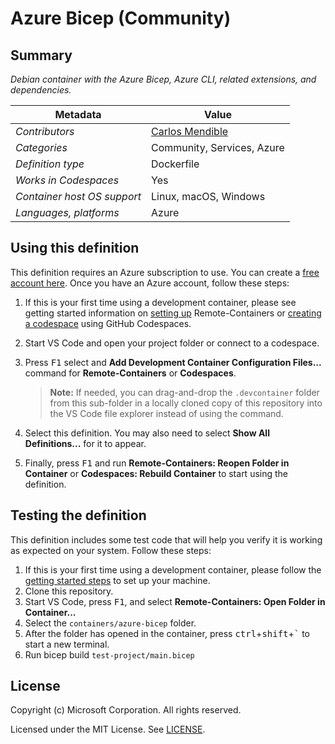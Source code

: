 # Azure Bicep (Community)

## Summary

_Debian container with the Azure Bicep, Azure CLI, related extensions, and
dependencies._

| Metadata                    | Value                                           |
| --------------------------- | ----------------------------------------------- |
| _Contributors_              | [Carlos Mendible](https://github.com/cmendible) |
| _Categories_                | Community, Services, Azure                      |
| _Definition type_           | Dockerfile                                      |
| _Works in Codespaces_       | Yes                                             |
| _Container host OS support_ | Linux, macOS, Windows                           |
| _Languages, platforms_      | Azure                                           |

## Using this definition

This definition requires an Azure subscription to use. You can create a
[free account here](https://azure.microsoft.com/en-us/free/). Once you have an
Azure account, follow these steps:

1. If this is your first time using a development container, please see getting
   started information on
   [setting up](https://aka.ms/vscode-remote/containers/getting-started)
   Remote-Containers or
   [creating a codespace](https://aka.ms/ghcs-open-codespace) using GitHub
   Codespaces.

2. Start VS Code and open your project folder or connect to a codespace.

3. Press <kbd>F1</kbd> select and **Add Development Container Configuration
   Files...** command for **Remote-Containers** or **Codespaces**.

    > **Note:** If needed, you can drag-and-drop the `.devcontainer` folder from
    > this sub-folder in a locally cloned copy of this repository into the VS
    > Code file explorer instead of using the command.

4. Select this definition. You may also need to select **Show All
   Definitions...** for it to appear.

5. Finally, press <kbd>F1</kbd> and run **Remote-Containers: Reopen Folder in
   Container** or **Codespaces: Rebuild Container** to start using the
   definition.

## Testing the definition

This definition includes some test code that will help you verify it is working
as expected on your system. Follow these steps:

1. If this is your first time using a development container, please follow the
   [getting started steps](https://aka.ms/vscode-remote/containers/getting-started)
   to set up your machine.
2. Clone this repository.
3. Start VS Code, press <kbd>F1</kbd>, and select **Remote-Containers: Open
   Folder in Container...**
4. Select the `containers/azure-bicep` folder.
5. After the folder has opened in the container, press
   <kbd>ctrl</kbd>+<kbd>shift</kbd>+<kbd>`</kbd> to start a new terminal.
6. Run bicep build `test-project/main.bicep`

## License

Copyright (c) Microsoft Corporation. All rights reserved.

Licensed under the MIT License. See
[LICENSE](https://github.com/Microsoft/vscode-dev-containers/blob/main/LICENSE).
